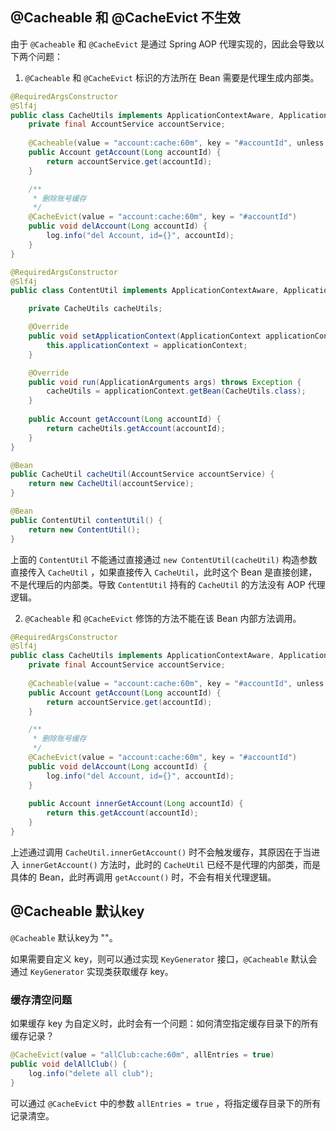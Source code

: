 ## @Cacheable 和 @CacheEvict 不生效

由于 `@Cacheable` 和 `@CacheEvict` 是通过 Spring AOP 代理实现的，因此会导致以下两个问题：

1.  `@Cacheable` 和 `@CacheEvict` 标识的方法所在 Bean 需要是代理生成内部类。

   ```java
   @RequiredArgsConstructor
   @Slf4j
   public class CacheUtils implements ApplicationContextAware, ApplicationRunner {
       private final AccountService accountService;
       
       @Cacheable(value = "account:cache:60m", key = "#accountId", unless = "#result == null")
       public Account getAccount(Long accountId) {
           return accountService.get(accountId);
       }
   
       /**
        * 删除账号缓存
        */
       @CacheEvict(value = "account:cache:60m", key = "#accountId")
       public void delAccount(Long accountId) {
           log.info("del Account, id={}", accountId);
       }
   }
   ```

   ```java
   @RequiredArgsConstructor
   @Slf4j
   public class ContentUtil implements ApplicationContextAware, ApplicationRunner {
   
       private CacheUtils cacheUtils;
   
       @Override
       public void setApplicationContext(ApplicationContext applicationContext) throws BeansException {
           this.applicationContext = applicationContext;
       }
   
       @Override
       public void run(ApplicationArguments args) throws Exception {
           cacheUtils = applicationContext.getBean(CacheUtils.class);
       }
       
       public Account getAccount(Long accountId) {
           return cacheUtils.getAccount(accountId);
       }
   }
   ```

   ```java
   @Bean
   public CacheUtil cacheUtil(AccountService accountService) {
       return new CacheUtil(accountService);
   }
   
   @Bean
   public ContentUtil contentUtil() {
       return new ContentUtil();
   }
   ```

   上面的 `ContentUtil` 不能通过直接通过 `new ContentUtil(cacheUtil)` 构造参数直接传入 `CacheUtil` ，如果直接传入 `CacheUtil`，此时这个 Bean 是直接创建，不是代理后的内部类。导致 `ContentUtil` 持有的 `CacheUtil` 的方法没有 AOP 代理逻辑。

2.  `@Cacheable` 和 `@CacheEvict` 修饰的方法不能在该 Bean 内部方法调用。

   ```java
   @RequiredArgsConstructor
   @Slf4j
   public class CacheUtils implements ApplicationContextAware, ApplicationRunner {
       private final AccountService accountService;
       
       @Cacheable(value = "account:cache:60m", key = "#accountId", unless = "#result == null")
       public Account getAccount(Long accountId) {
           return accountService.get(accountId);
       }
   
       /**
        * 删除账号缓存
        */
       @CacheEvict(value = "account:cache:60m", key = "#accountId")
       public void delAccount(Long accountId) {
           log.info("del Account, id={}", accountId);
       }
       
       public Account innerGetAccount(Long accountId) {
           return this.getAccount(accountId);
       }
   }
   ```

   上述通过调用 `CacheUtil.innerGetAccount()` 时不会触发缓存，其原因在于当进入 `innerGetAccount()` 方法时，此时的 `CacheUtil` 已经不是代理的内部类，而是具体的 Bean，此时再调用 `getAccount()` 时，不会有相关代理逻辑。



## @Cacheable 默认key

`@Cacheable` 默认key为 ""。

如果需要自定义 key，则可以通过实现 `KeyGenerator` 接口，`@Cacheable` 默认会通过 `KeyGenerator` 实现类获取缓存 key。

### 缓存清空问题

如果缓存 key 为自定义时，此时会有一个问题：如何清空指定缓存目录下的所有缓存记录？

```java
@CacheEvict(value = "allClub:cache:60m", allEntries = true)
public void delAllClub() {
    log.info("delete all club");
}
```

可以通过 `@CacheEvict` 中的参数 `allEntries = true` ，将指定缓存目录下的所有记录清空。